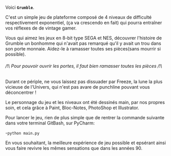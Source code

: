 Voici **`Grumble`**.

C'est un simple jeu de plateforme composé de 4 niveaux de difficulté respectivement exponentiel, (ça va crescendo en fait) qui pourra entraîner vos réflexes de de vintage gamer. 

Vous qui aimez les jeux en 8-bit type SEGA et NES, découvrer l'histoire de Grumble un bonhomme qui n'avait pas remarqué qu'il y avait un trou dans son porte monnaie.
Aidez-le à ramasser toutes ses pièces(sans mourrir si possible). 

###### /!\ Pour pouvoir ouvrir les portes, il faut bien ramasser toutes les pièces /!\ 

Durant ce périple, ne vous laissez pas dissuader par Freeze, la lune la plus vicieuse de l'Univers, qui n'est pas avare de punchline pouvant vous déconcentrer !

Le personnage du jeu et les niveaux ont été dessinés main, par nos propres soin, et cela grâce à Paint, Bloc-Notes, PhotoShop et Illustrator.

Pour lancer le jeu, rien de plus simple que de rentrer la commande suivante dans votre terminal GitBash, sur PyCharm:

-`python main.py`



En vous souhaitant, la meilleure expérience de jeu possible et epsérant ainsi vous faire revivre les mêmes sensations que dans les années 90.